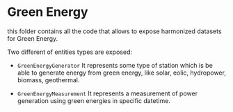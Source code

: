 
# Green Energy

this folder contains all the code that allows to expose harmonized datasets for Green Energy.

Two different of entities types are exposed:

- `GreenEnergyGenerator`  It represents some type of station which is be able to generate energy from green energy, like solar, eolic, hydropower, biomass, geothermal.

- `GreenEnergyMeasurement`  It represents a measurement of power generation using green energies in specific datetime.


